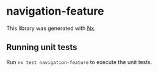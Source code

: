 # navigation-feature

This library was generated with [Nx](https://nx.dev).

## Running unit tests

Run `nx test navigation-feature` to execute the unit tests.

